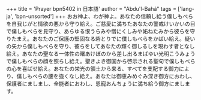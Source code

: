 +++
title = 'Prayer bpn5402 in 日本語'
author = "Abdu'l-Bahá"
tags = ['lang-ja', 'bpn-unsorted']
+++
おお神よ、わが神よ。あなたの信頼し給う僕しもべらを自我じがと情欲の悪から守り給え。ご慈愛に満ちたあなたの警戒けいかいの目で僕しもべらを見守り、あらゆる恨うらみや憎にくしみや妬ねたみから彼らを守りたまえ。あなたのご保護の堅固なる砦とりでに僕しもべらをかばい給え。疑いの矢から僕しもべらを守り、彼らをしてあなたの輝く御しるしを現わす者となし給え。あなたの聖なる一体性の曙あけぼのから差し出るまばゆい光明こうみょうで僕しもべらの顔を照らし給え。聖きよき御国から啓示される聖句で僕しもべらの心を喜ばせ給え。あなたの栄光の領土から来る、すべてを支配する御力により、僕しもべらの腰を強くなし給え。あなたは御恵みめぐみ深き御方におわし、保護者にましまし、全能者におわし、恩寵おんちょうに満ち給う御方にまします。
